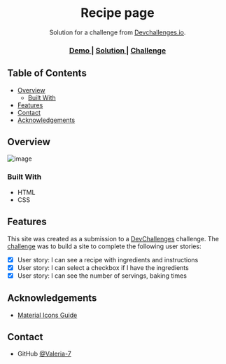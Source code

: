 <h1 align="center">Recipe page</h1>

<div align="center">
   Solution for a challenge from  <a href="http://devchallenges.io" target="_blank">Devchallenges.io</a>.
</div>

<div align="center">
  <h3>
    <a href="https://valeria-7.github.io/DevCh_rwd_4-recipe-page/">
      Demo
    </a>
    <span> | </span>
    <a href="https://github.com/Valeria-7/DevCh_rwd_4-recipe-page">
      Solution
    </a>
    <span> | </span>
    <a href="https://devchallenges.io/challenges/OEKdUZ6xs0h99C38XVht">
      Challenge
    </a>
  </h3>
</div>

## Table of Contents

- [Overview](#overview)
  - [Built With](#built-with)
- [Features](#features)
- [Contact](#contact)
- [Acknowledgements](#acknowledgements)

## Overview

![image](https://user-images.githubusercontent.com/68329127/148648846-6dd76e48-87c5-4945-b65b-eef18fa08995.png)

### Built With

- HTML
- CSS

## Features

This site was created as a submission to a [DevChallenges](https://devchallenges.io/challenges) challenge. The [challenge](https://devchallenges.io/challenges/TtUjDt19eIHxNQ4n5jps) was to build a site to complete the following user stories:

- [x] User story: I can see a recipe with ingredients and instructions
- [x] User story: I can select a checkbox if I have the ingredients
- [x] User story: I can see the number of servings, baking times

## Acknowledgements

- [Material Icons Guide](https://developers.google.com/fonts/docs/material_icons)

## Contact

- GitHub [@Valeria-7](https://github.com/Valeria-7)
